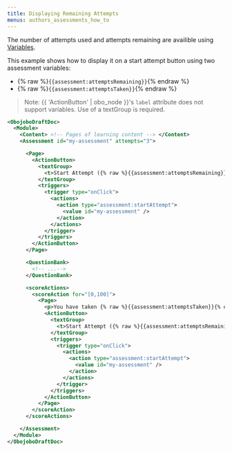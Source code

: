 ```yaml
---
title: Displaying Remaining Attempts
menus: authors_assessments_how_to
---
```


The number of attempts used and attempts remaining are availible using [Variables](variables.html).

This example shows how to display it on a start attempt button using two assessment variables:

- {% raw %}`{{assessment:attemptsRemaining}}`{% endraw %}
- {% raw %}`{{assessment:attemptsTaken}}`{% endraw %}

> Note: {{ 'ActionButton' | obo_node }}'s `label` attribute does not support variables. Use of a textGroup is required.

```xml
<ObojoboDraftDoc>
  <Module>
    <Content> <!-- Pages of learning content --> </Content>
    <Assessment id="my-assessment" attempts="3">

      <Page>
        <ActionButton>
          <textGroup>
            <t>Start Attempt ({% raw %}{{assessment:attemptsRemaining}}{% endraw %} remaining)</t>
          </textGroup>
          <triggers>
            <trigger type="onClick">
              <actions>
                <action type="assessment:startAttempt">
                  <value id="my-assessment" />
                </action>
              </actions>
            </trigger>
          </triggers>
        </ActionButton>
      </Page>

      <QuestionBank>
        <!-- ...-->
      </QuestionBank>

      <scoreActions>
        <scoreAction for="[0,100]">
          <Page>
            <p>You have taken {% raw %}{{assessment:attemptsTaken}}{% endraw %} attempts.</p>
            <ActionButton>
              <textGroup>
                <t>Start Attempt ({% raw %}{{assessment:attemptsRemaining}}{% endraw %} remaining)</t>
              </textGroup>
              <triggers>
                <trigger type="onClick">
                  <actions>
                    <action type="assessment:startAttempt">
                      <value id="my-assessment" />
                    </action>
                  </actions>
                </trigger>
              </triggers>
            </ActionButton>
          </Page>
        </scoreAction>
      </scoreActions>

    </Assessment>
  </Module>
</ObojoboDraftDoc>
```
